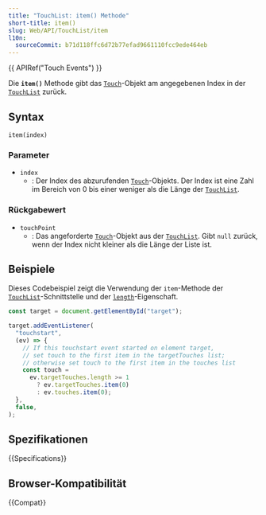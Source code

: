 ```yaml
---
title: "TouchList: item() Methode"
short-title: item()
slug: Web/API/TouchList/item
l10n:
  sourceCommit: b71d118ffc6d72b77efad9661110fcc9ede464eb
---
```


{{ APIRef("Touch Events") }}

Die **`item()`** Methode gibt das [`Touch`](/de/docs/Web/API/Touch)-Objekt am angegebenen Index in der [`TouchList`](/de/docs/Web/API/TouchList) zurück.

## Syntax

```js-nolint
item(index)
```

### Parameter

- `index`
  - : Der Index des abzurufenden [`Touch`](/de/docs/Web/API/Touch)-Objekts. Der Index ist eine Zahl im Bereich von 0 bis einer weniger als die Länge der [`TouchList`](/de/docs/Web/API/TouchList).

### Rückgabewert

- `touchPoint`
  - : Das angeforderte [`Touch`](/de/docs/Web/API/Touch)-Objekt aus der [`TouchList`](/de/docs/Web/API/TouchList).
    Gibt `null` zurück, wenn der Index nicht kleiner als die Länge der Liste ist.

## Beispiele

Dieses Codebeispiel zeigt die Verwendung der `item`-Methode der [`TouchList`](/de/docs/Web/API/TouchList)-Schnittstelle und der [`length`](/de/docs/Web/API/TouchList/length)-Eigenschaft.

```js
const target = document.getElementById("target");

target.addEventListener(
  "touchstart",
  (ev) => {
    // If this touchstart event started on element target,
    // set touch to the first item in the targetTouches list;
    // otherwise set touch to the first item in the touches list
    const touch =
      ev.targetTouches.length >= 1
        ? ev.targetTouches.item(0)
        : ev.touches.item(0);
  },
  false,
);
```

## Spezifikationen

{{Specifications}}

## Browser-Kompatibilität

{{Compat}}
